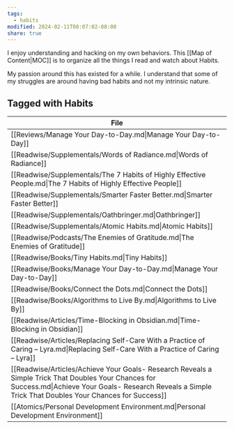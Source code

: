 ```yaml
---
tags:
  - habits
modified: 2024-02-11T08:07:02-08:00
share: true
---
```

I enjoy understanding and hacking on my own behaviors. This [[Map of Content|MOC]] is to organize all the things I read and watch about Habits.

My passion around this has existed for a while. I understand that some of my struggles are around having bad habits and not my intrinsic nature.
## Tagged with Habits
| File                                                                                                                                                                                                          |
| ------------------------------------------------------------------------------------------------------------------------------------------------------------------------------------------------------------- |
| [[Reviews/Manage Your Day-to-Day.md\|Manage Your Day-to-Day]]                                                                                                                                                 |
| [[Readwise/Supplementals/Words of Radiance.md\|Words of Radiance]]                                                                                                                                            |
| [[Readwise/Supplementals/The 7 Habits of Highly Effective People.md\|The 7 Habits of Highly Effective People]]                                                                                                |
| [[Readwise/Supplementals/Smarter Faster Better.md\|Smarter Faster Better]]                                                                                                                                    |
| [[Readwise/Supplementals/Oathbringer.md\|Oathbringer]]                                                                                                                                                        |
| [[Readwise/Supplementals/Atomic Habits.md\|Atomic Habits]]                                                                                                                                                    |
| [[Readwise/Podcasts/The Enemies of Gratitude.md\|The Enemies of Gratitude]]                                                                                                                                   |
| [[Readwise/Books/Tiny Habits.md\|Tiny Habits]]                                                                                                                                                                |
| [[Readwise/Books/Manage Your Day-to-Day.md\|Manage Your Day-to-Day]]                                                                                                                                          |
| [[Readwise/Books/Connect the Dots.md\|Connect the Dots]]                                                                                                                                                      |
| [[Readwise/Books/Algorithms to Live By.md\|Algorithms to Live By]]                                                                                                                                            |
| [[Readwise/Articles/Time-Blocking in Obsidian.md\|Time-Blocking in Obsidian]]                                                                                                                                 |
| [[Readwise/Articles/Replacing Self-Care With a Practice of Caring – Lyra.md\|Replacing Self-Care With a Practice of Caring – Lyra]]                                                                           |
| [[Readwise/Articles/Achieve Your Goals- Research Reveals a Simple Trick That Doubles Your Chances for Success.md\|Achieve Your Goals- Research Reveals a Simple Trick That Doubles Your Chances for Success]] |
| [[Atomics/Personal Development Environment.md\|Personal Development Environment]]                                                                                                                             |

